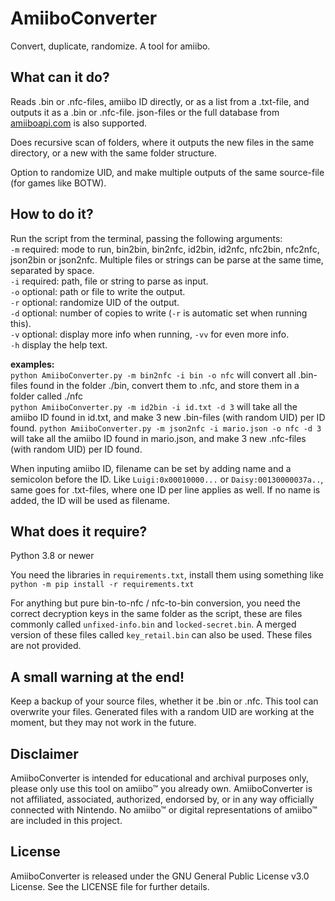 # AmiiboConverter

Convert, duplicate, randomize. A tool for amiibo.

## What can it do?

Reads .bin or .nfc-files, amiibo ID directly, or as a list from a .txt-file, and outputs it as a .bin or .nfc-file. json-files or the full database from [amiiboapi.com](https://www.amiiboapi.com/) is also supported.

Does recursive scan of folders, where it outputs the new files in the same directory, or a new with the same folder structure.

Option to randomize UID, and make multiple outputs of the same source-file (for games like BOTW).

## How to do it?

Run the script from the terminal, passing the following arguments:  
`-m` required: mode to run, bin2bin, bin2nfc, id2bin, id2nfc, nfc2bin, nfc2nfc, json2bin or json2nfc. Multiple files or strings can be parse at the same time, separated by space.  
`-i` required: path, file or string to parse as input.  
`-o` optional: path or file to write the output.  
`-r` optional: randomize UID of the output.  
`-d` optional: number of copies to write (`-r` is automatic set when running this).  
`-v` optional: display more info when running, `-vv` for even more info.  
`-h` display the help text.

**examples:**  
`python AmiiboConverter.py -m bin2nfc -i bin -o nfc` will convert all .bin-files found in the folder ./bin, convert them to .nfc, and store them in a folder called ./nfc  
`python AmiiboConverter.py -m id2bin -i id.txt -d 3` will take all the amiibo ID found in id.txt, and make 3 new .bin-files (with random UID) per ID found.
`python AmiiboConverter.py -m json2nfc -i mario.json -o nfc -d 3` will take all the amiibo ID found in mario.json, and make 3 new .nfc-files (with random UID) per ID found.

When inputing amiibo ID, filename can be set by adding name and a semicolon before the ID. Like `Luigi:0x00010000...` or `Daisy:00130000037a..`, same goes for .txt-files, where one ID per line applies as well. If no name is added, the ID will be used as filename.

## What does it require?

Python 3.8 or newer

You need the libraries in `requirements.txt`, install them using something like `python -m pip install -r requirements.txt`

For anything but pure bin-to-nfc / nfc-to-bin conversion, you need the correct decryption keys in the same folder as the script, these are files commonly called `unfixed-info.bin` and `locked-secret.bin`. A merged version of these files called `key_retail.bin` can also be used. These files are not provided.

## A small warning at the end!

Keep a backup of your source files, whether it be .bin or .nfc. This tool can overwrite your files. Generated files with a random UID are working at the moment, but they may not work in the future.

## Disclaimer

AmiiboConverter is intended for educational and archival purposes only, please only use this tool on amiibo™ you already own.
AmiiboConverter is not affiliated, associated, authorized, endorsed by, or in any way officially connected with Nintendo. No amiibo™ or digital representations of amiibo™ are included in this project.

## License

AmiiboConverter is released under the GNU General Public License v3.0 License. See the LICENSE file for further details.
